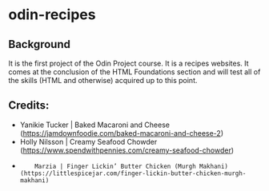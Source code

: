# odin-recipes

## Background
 It is the first project of the Odin Project course. It is a 
recipes websites. It comes at the conclusion of the HTML 
Foundations section and will test all of the skills (HTML and 
otherwise) acquired up to this point.

## Credits:
* Yanikie Tucker | Baked Macaroni and Cheese (https://jamdownfoodie.com/baked-macaroni-and-cheese-2)
*  Holly Nilsson | Creamy Seafood Chowder (https://www.spendwithpennies.com/creamy-seafood-chowder)
*         Marzia | Finger Lickin’ Butter Chicken (Murgh Makhani) (https://littlespicejar.com/finger-lickin-butter-chicken-murgh-makhani)    